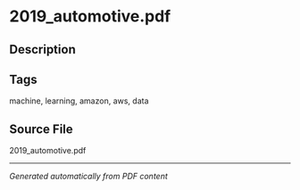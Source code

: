 # 2019_automotive.pdf

## Description

## Tags
machine, learning, amazon, aws, data

## Source File
2019_automotive.pdf

---
*Generated automatically from PDF content*
